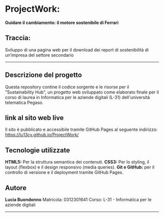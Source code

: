 # ProjectWork: 
**Guidare il cambiamento: il motore sostenibile di Ferrari**

## Traccia:
Sviluppo di una pagina web per il download dei report di sostenibilità di un’impresa del settore secondario

---

## Descrizione del progetto
Questa repository contine il codice sorgente e le risorse per il "Sustainability Hub", un progetto web sviluppato come elaborato finale per il corso di laurea in Informatica per le aziende digitali (L-31) dell'università telematica Pegaso.

## link al sito web live
Il sito è pubblicato e accessibile tramite GitHub Pages al seguente indirizzo: https://lu13cy.github.io/ProjectWork/

## Tecnologie utilizzate
**HTML5:** Per la struttura semantica dei contenuti.
**CSS3:** Per lo styling, il layout (flexbox) e il design responsivo (media queries).
**Git e GitHub:** per il controllo di versione e il deployment tramite GitHub Pages.

## Autore
**Lucia Buondonno**
Matricola: 0312301641
Corso: L-31 - Informatica per le aziende digitali

---